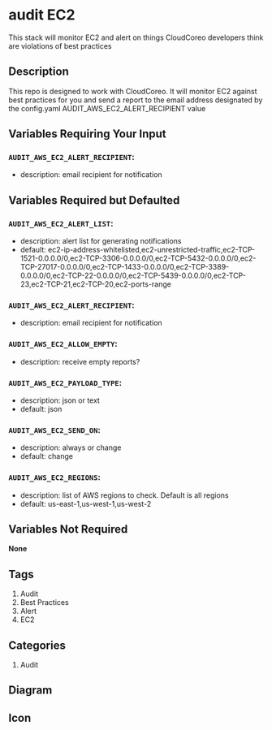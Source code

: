 audit EC2
============================
This stack will monitor EC2 and alert on things CloudCoreo developers think are violations of best practices


## Description

This repo is designed to work with CloudCoreo. It will monitor EC2 against best practices for you and send a report to the email address designated by the config.yaml AUDIT_AWS_EC2_ALERT_RECIPIENT value

## Variables Requiring Your Input

### `AUDIT_AWS_EC2_ALERT_RECIPIENT`:
  * description: email recipient for notification

## Variables Required but Defaulted

### `AUDIT_AWS_EC2_ALERT_LIST`:
  * description: alert list for generating notifications
  * default: ec2-ip-address-whitelisted,ec2-unrestricted-traffic,ec2-TCP-1521-0.0.0.0/0,ec2-TCP-3306-0.0.0.0/0,ec2-TCP-5432-0.0.0.0/0,ec2-TCP-27017-0.0.0.0/0,ec2-TCP-1433-0.0.0.0/0,ec2-TCP-3389-0.0.0.0/0,ec2-TCP-22-0.0.0.0/0,ec2-TCP-5439-0.0.0.0/0,ec2-TCP-23,ec2-TCP-21,ec2-TCP-20,ec2-ports-range

### `AUDIT_AWS_EC2_ALERT_RECIPIENT`:
  * description: email recipient for notification

### `AUDIT_AWS_EC2_ALLOW_EMPTY`:
  * description: receive empty reports?

### `AUDIT_AWS_EC2_PAYLOAD_TYPE`:
  * description: json or text
  * default: json

### `AUDIT_AWS_EC2_SEND_ON`:
  * description: always or change
  * default: change

### `AUDIT_AWS_EC2_REGIONS`:
  * description: list of AWS regions to check. Default is all regions
  * default: us-east-1,us-west-1,us-west-2

## Variables Not Required

**None**

## Tags

1. Audit
1. Best Practices
1. Alert
1. EC2

## Categories

1. Audit

## Diagram



## Icon




